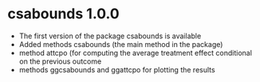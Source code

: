 # csabounds 1.0.0

* The first version of the package csabounds is available
* Added methods csabounds (the main method in the package)
* method attcpo (for computing the average treatment effect conditional on the previous outcome
* methods ggcsabounds and ggattcpo for plotting the results



